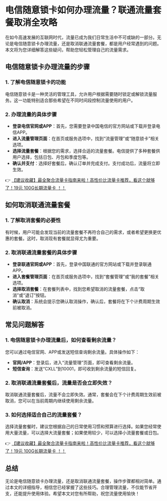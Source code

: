 # 电信随意锁卡如何办理流量？联通流量套餐取消全攻略

在如今高速发展的互联网时代，流量已成为我们日常生活中不可或缺的一部分。无论是电信随意锁卡办理流量，还是取消联通流量套餐，都是用户经常遇到的问题。本文将为您详细解答这些疑问，帮助您轻松管理自己的流量需求。

## 电信随意锁卡办理流量的步骤

### 1. 了解电信随意锁卡的功能
电信随意锁卡是一种灵活的管理工具，允许用户根据需要随时锁定或解锁流量服务。这一功能特别适合那些希望在不同时间段控制流量使用的用户。

### 2. 办理流量的具体步骤
- **登录电信官网或APP**：首先，您需要登录中国电信的官方网站或下载并登录电信APP。
- **进入流量管理页面**：在首页或服务选项中，找到“流量管理”或“随意锁卡”相关选项。
- **选择流量套餐**：根据您的需求，选择合适的流量套餐。电信提供了多种套餐供用户选择，包括日包、月包和季度包等。
- **确认并支付**：选择好套餐后，确认订单并完成支付。支付成功后，流量将立即生效。

👉 [【建议收藏】最全聚合流量卡指南来啦！高性价比流量卡推荐，看这个就够了！19元 100G长期流量卡 ！！](https://bit.ly/Liuliangka)

## 如何取消联通流量套餐

### 1. 了解取消套餐的必要性
有时候，用户可能会发现当前的流量套餐不再符合自己的需求，或者希望更换更优惠的套餐。这时，取消现有套餐就显得尤为重要。

### 2. 取消联通流量套餐的具体步骤
- **登录联通官网或APP**：首先，登录中国联通的官方网站或下载并登录联通APP。
- **进入套餐管理页面**：在首页或服务选项中，找到“套餐管理”或“我的套餐”相关选项。
- **选择取消套餐**：在套餐列表中，找到您希望取消的流量套餐，点击“取消”或“退订”按钮。
- **确认取消**：系统会提示您确认取消操作，确认后，套餐将在下个计费周期生效前被取消。

## 常见问题解答

### 1. 电信随意锁卡办理流量后，如何查看剩余流量？
您可以通过电信官网、APP或发送短信查询剩余流量。具体操作如下：
- **官网/APP**：登录后，进入“流量管理”页面，即可查看剩余流量。
- **短信查询**：发送“CXLL”到10001，即可收到剩余流量的短信回复。

### 2. 取消联通流量套餐后，流量是否会立即失效？
取消联通流量套餐后，流量不会立即失效。通常，套餐会在下个计费周期生效前被取消，您可以在当前周期内继续使用剩余流量。

### 3. 如何选择适合自己的流量套餐？
选择流量套餐时，建议您根据自己的日常使用习惯和预算进行选择。如果您经常使用大量流量，可以选择大流量套餐；如果使用较少，可以选择小流量套餐或日包。

👉 [【建议收藏】最全聚合流量卡指南来啦！高性价比流量卡推荐，看这个就够了！19元 100G长期流量卡 ！！](https://bit.ly/Liuliangka)

## 总结

无论是电信随意锁卡办理流量，还是取消联通流量套餐，操作步骤都相对简单。通过本文的详细指导，相信您已经掌握了这些技巧。合理管理流量，不仅能节省开支，还能提升使用体验。希望本文对您有所帮助，祝您流量使用愉快！